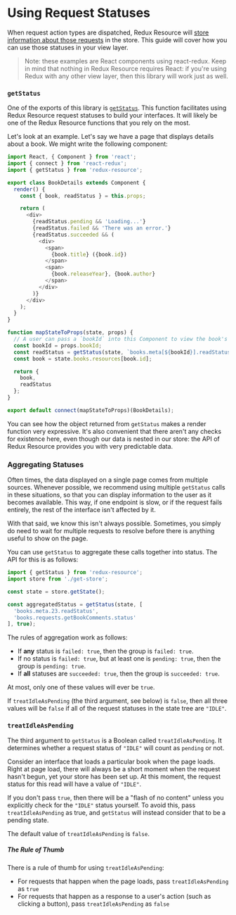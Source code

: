 # Using Request Statuses

When request action types are dispatched, Redux Resource
will [store information about those requests](/docs/tracking-request-statuses.md)
in the store. This guide will cover how you can use those statuses in your
view layer.

> Note: these examples are React components using react-redux. Keep in mind
that nothing in Redux Resource requires React: if you're using Redux with any other
view layer, then this library will work just as well.

### `getStatus`

One of the exports of this library is
[`getStatus`](/docs/api-reference/get-status.md). This function facilitates
using Redux Resource request statuses to build your interfaces. It will likely
be one of the Redux Resource functions that you rely on the most.

Let's look at an example. Let's say we have a page that displays details about
a book. We might write the following component:

```js
import React, { Component } from 'react';
import { connect } from 'react-redux';
import { getStatus } from 'redux-resource';

export class BookDetails extends Component {
  render() {
    const { book, readStatus } = this.props;

    return (
      <div>
        {readStatus.pending && 'Loading...'}
        {readStatus.failed && 'There was an error.'}
        {readStatus.succeeded && (
          <div>
            <span>
              {book.title} ({book.id})
            </span>
            <span>
              {book.releaseYear}, {book.author}
            </span>
          </div>
        )}
      </div>
    );
  }
}

function mapStateToProps(state, props) {
  // A user can pass a `bookId` into this Component to view the book's data
  const bookId = props.bookId;
  const readStatus = getStatus(state, `books.meta[${bookId}].readStatus`, true);
  const book = state.books.resources[book.id];

  return {
    book,
    readStatus
  };
}

export default connect(mapStateToProps)(BookDetails);
```

You can see how the object returned from `getStatus` makes a render function
very expressive. It's also convenient that there aren't any checks for
existence here, even though our data is nested in our store: the API of
Redux Resource provides you with very predictable data.

### Aggregating Statuses

Often times, the data displayed on a single page comes from multiple sources.
Whenever possible, we recommend using multiple `getStatus` calls in these
situations, so that you can display information to the user as it becomes
available. This way, if one endpoint is slow, or if the request fails entirely,
the rest of the interface isn't affected by it.

With that said, we know this isn't always possible. Sometimes, you simply
do need to wait for multiple requests to resolve before there is anything
useful to show on the page.

You can use `getStatus` to aggregate these calls together into status. The
API for this is as follows:

```js
import { getStatus } from 'redux-resource';
import store from './get-store';

const state = store.getState();

const aggregatedStatus = getStatus(state, [
  'books.meta.23.readStatus',
  'books.requests.getBookComments.status'
], true);
```

The rules of aggregation work as follows:

- If **any** status is `failed: true`, then the group is `failed: true`.
- If no status is `failed: true`, but at least one is `pending: true`, then the
  group is `pending: true`.
- If **all** statuses are `succeeded: true`, then the group is
  `succeeded: true`.

At most, only one of these values will ever be `true`.

If `treatIdleAsPending` (the third argument, see below) is `false`, then all three
values will be `false` if all of the request statuses in the state tree are
`"IDLE"`.

### `treatIdleAsPending`

The third argument to `getStatus` is a Boolean called `treatIdleAsPending`. It
determines whether a request status of `"IDLE"` will count as `pending` or not.

Consider an interface that loads a particular book when the page loads. Right
at page load, there will always be a short moment when the request hasn't begun,
yet your store has been set up. At this moment, the request status for this read
will have a value of `"IDLE"`.

If you don't pass `true`, then there will be a "flash of no content" unless
you explicitly check for the `"IDLE"` status yourself. To avoid this, pass
`treatIdleAsPending` as true, and `getStatus` will instead consider that to be a
pending state.

The default value of `treatIdleAsPending` is `false`.

##### The Rule of Thumb

There is a rule of thumb for using `treatIdleAsPending`:

- For requests that happen when the page loads, pass `treatIdleAsPending` as `true`
- For requests that happen as a response to a user's action (such as clicking a
  button), pass `treatIdleAsPending` as `false`

